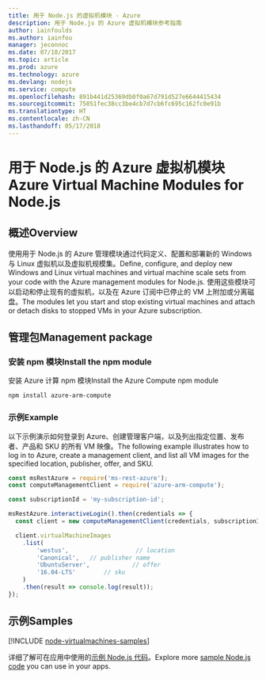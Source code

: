 ```yaml
---
title: 用于 Node.js 的虚拟机模块 - Azure
description: 用于 Node.js 的 Azure 虚拟机模块参考指南
author: iainfoulds
ms.author: iainfou
manager: jeconnoc
ms.date: 07/18/2017
ms.topic: article
ms.prod: azure
ms.technology: azure
ms.devlang: nodejs
ms.service: compute
ms.openlocfilehash: 891b441d25369db0f0a67d791d527e6644415434
ms.sourcegitcommit: 75051fec38cc3be4cb7d7cb6fc695c162fc0e91b
ms.translationtype: HT
ms.contentlocale: zh-CN
ms.lasthandoff: 05/17/2018
---
```

# <a name="azure-virtual-machine-modules-for-nodejs"></a><span data-ttu-id="de37e-103">用于 Node.js 的 Azure 虚拟机模块</span><span class="sxs-lookup"><span data-stu-id="de37e-103">Azure Virtual Machine Modules for Node.js</span></span>

## <a name="overview"></a><span data-ttu-id="de37e-104">概述</span><span class="sxs-lookup"><span data-stu-id="de37e-104">Overview</span></span>

<span data-ttu-id="de37e-105">使用用于 Node.js 的 Azure 管理模块通过代码定义、配置和部署新的 Windows 与 Linux 虚拟机以及虚拟机规模集。</span><span class="sxs-lookup"><span data-stu-id="de37e-105">Define, configure, and deploy new Windows and Linux virtual machines and virtual machine scale sets from your code with the Azure management modules for Node.js.</span></span> <span data-ttu-id="de37e-106">使用这些模块可以启动和停止现有的虚拟机，以及在 Azure 订阅中已停止的 VM 上附加或分离磁盘。</span><span class="sxs-lookup"><span data-stu-id="de37e-106">The modules let you start and stop existing virtual machines and attach or detach disks to stopped VMs in your Azure subscription.</span></span>

## <a name="management-package"></a><span data-ttu-id="de37e-107">管理包</span><span class="sxs-lookup"><span data-stu-id="de37e-107">Management package</span></span>

### <a name="install-the-npm-module"></a><span data-ttu-id="de37e-108">安装 npm 模块</span><span class="sxs-lookup"><span data-stu-id="de37e-108">Install the npm module</span></span>

<span data-ttu-id="de37e-109">安装 Azure 计算 npm 模块</span><span class="sxs-lookup"><span data-stu-id="de37e-109">Install the Azure Compute npm module</span></span>

```bash
npm install azure-arm-compute
```   

### <a name="example"></a><span data-ttu-id="de37e-110">示例</span><span class="sxs-lookup"><span data-stu-id="de37e-110">Example</span></span>

<span data-ttu-id="de37e-111">以下示例演示如何登录到 Azure、创建管理客户端，以及列出指定位置、发布者、产品和 SKU 的所有 VM 映像。</span><span class="sxs-lookup"><span data-stu-id="de37e-111">The following example illustrates how to log in to Azure, create a management client, and list all VM images for the specified location, publisher, offer, and SKU.</span></span>

```javascript
const msRestAzure = require('ms-rest-azure');
const computeManagementClient = require('azure-arm-compute');

const subscriptionId = 'my-subscription-id';

msRestAzure.interactiveLogin().then(credentials => {
  const client = new computeManagementClient(credentials, subscriptionId);

  client.virtualMachineImages
    .list(
        'westus',                   // location
        'Canonical',   // publisher name
        'UbuntuServer',            // offer
        '16.04-LTS'        // sku
    )
    .then(result => console.log(result));
});
```

## <a name="samples"></a><span data-ttu-id="de37e-112">示例</span><span class="sxs-lookup"><span data-stu-id="de37e-112">Samples</span></span>

[!INCLUDE [node-virtualmachines-samples](../docs-ref-conceptual/includes/virtualmachines-samples.md)]

<span data-ttu-id="de37e-113">详细了解可在应用中使用的[示例 Node.js 代码](https://azure.microsoft.com/resources/samples/?platform=nodejs)。</span><span class="sxs-lookup"><span data-stu-id="de37e-113">Explore more [sample Node.js code](https://azure.microsoft.com/resources/samples/?platform=nodejs) you can use in your apps.</span></span>
